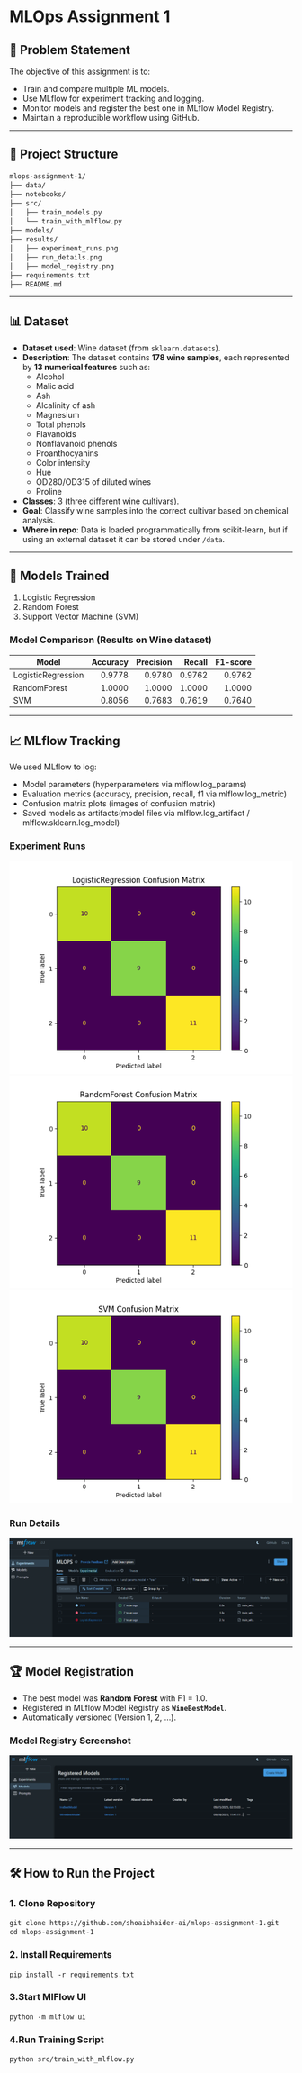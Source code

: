 # MLOps Assignment 1

## 📌 Problem Statement
The objective of this assignment is to:
- Train and compare multiple ML models.
- Use MLflow for experiment tracking and logging.
- Monitor models and register the best one in MLflow Model Registry.
- Maintain a reproducible workflow using GitHub.

---
## 📂 Project Structure
```
mlops-assignment-1/  
├── data/  
├── notebooks/  
├── src/   
│   ├── train_models.py  
│   └── train_with_mlflow.py  
├── models/    
├── results/  
│   ├── experiment_runs.png  
│   ├── run_details.png  
│   ├── model_registry.png  
├── requirements.txt  
├── README.md  

```
---

## 📊 Dataset
- **Dataset used**: Wine dataset (from `sklearn.datasets`).  
- **Description**: The dataset contains **178 wine samples**, each represented by **13 numerical features** such as:
  - Alcohol  
  - Malic acid  
  - Ash  
  - Alcalinity of ash  
  - Magnesium  
  - Total phenols  
  - Flavanoids  
  - Nonflavanoid phenols  
  - Proanthocyanins  
  - Color intensity  
  - Hue  
  - OD280/OD315 of diluted wines  
  - Proline  
- **Classes**: 3 (three different wine cultivars).  
- **Goal**: Classify wine samples into the correct cultivar based on chemical analysis.  
- **Where in repo**: Data is loaded programmatically from scikit-learn, but if using an external dataset it can be stored under `/data`.  

---

## 🤖 Models Trained
1. Logistic Regression  
2. Random Forest  
3. Support Vector Machine (SVM)  

### Model Comparison (Results on Wine dataset)
| Model              | Accuracy | Precision |  Recall | F1-score |
|--------------------|---------:|----------:|--------:|---------:|
| LogisticRegression |   0.9778 |    0.9780 |  0.9762 |   0.9762 |
| RandomForest       |   1.0000 |    1.0000 |  1.0000 |   1.0000 |
| SVM                |   0.8056 |    0.7683 |  0.7619 |   0.7640 |



---

## 📈 MLflow Tracking
We used MLflow to log:
- Model parameters (hyperparameters via mlflow.log_params) 
- Evaluation metrics (accuracy, precision, recall, f1 via mlflow.log_metric) 
- Confusion matrix plots (images of confusion matrix) 
- Saved models as artifacts(model files via mlflow.log_artifact / mlflow.sklearn.log_model)
### Experiment Runs
![Experiment Runs](results/LogisticRegression_cm.png)
![Experiment Runs](results/RandomForest_cm.png)
![Experiment Runs](results/SVM_cm.png)
### Run Details
![Run Details](results/experimentRuns.png)

---

## 🏆 Model Registration
- The best model was **Random Forest** with F1 = 1.0.  
- Registered in MLflow Model Registry as **`WineBestModel`**.  
- Automatically versioned (Version 1, 2, …).  

### Model Registry Screenshot
![Model Registry](results/modelregistery.png)

---

## 🛠 How to Run the Project

### 1. Clone Repository
```
git clone https://github.com/shoaibhaider-ai/mlops-assignment-1.git
cd mlops-assignment-1
```
### 2. Install Requirements
````
pip install -r requirements.txt
````
### 3.Start MlFlow UI
````
python -m mlflow ui 
````
### 4.Run Training Script
````
python src/train_with_mlflow.py
````
